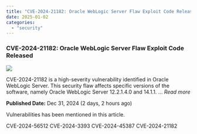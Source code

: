 ```yaml
---
title: "CVE-2024-21182: Oracle WebLogic Server Flaw Exploit Code Released"
date: 2025-01-02
categories: 
  - "security"
---
```


### CVE-2024-21182: Oracle WebLogic Server Flaw Exploit Code Released

![](https://upload.cvefeed.io/news/21672/thumbnail.jpg)

CVE-2024-21182 is a high-severity vulnerability identified in Oracle WebLogic Server. This security flaw affects specific versions of the software, namely Oracle WebLogic Server 12.2.1.4.0 and 14.1.1. ... _Read more_

**Published Date:** Dec 31, 2024 (2 days, 2 hours ago)

Vulnerabilities has been mentioned in this article.

CVE-2024-56512 CVE-2024-3393 CVE-2024-45387 CVE-2024-21182
